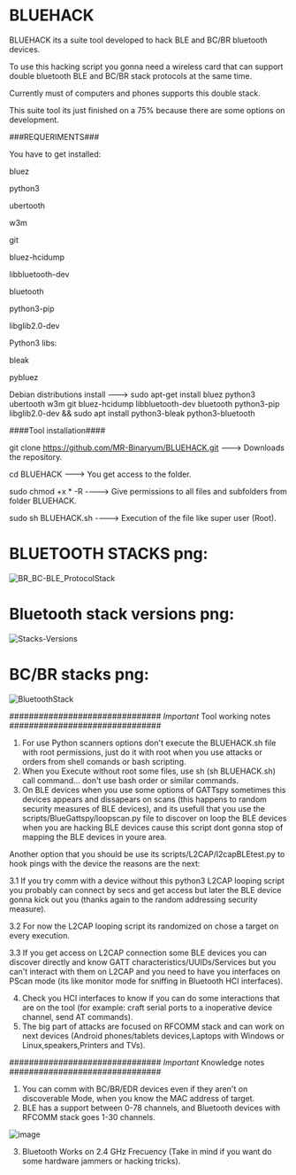 # BLUEHACK

BLUEHACK its a suite tool developed to hack BLE and BC/BR bluetooth devices.

To use this hacking script you gonna need a wireless card that can support double bluetooth BLE and BC/BR stack protocols at the same time.

Currently must of computers and phones supports this double stack.

This suite tool its just finished on a 75% because there are some options on development.

###REQUERIMENTS###

You have to get installed:

bluez 

python3 

ubertooth 

w3m 

git 

bluez-hcidump 

libbluetooth-dev 

bluetooth 

python3-pip 

libglib2.0-dev 

Python3 libs:

bleak 

pybluez


Debian distributions install ---> sudo apt-get install bluez python3 ubertooth w3m git bluez-hcidump libbluetooth-dev bluetooth python3-pip libglib2.0-dev && sudo apt install python3-bleak python3-bluetooth

####Tool installation####

git clone https://github.com/MR-Binaryum/BLUEHACK.git ---> Downloads the repository.

cd BLUEHACK ---> You get access to the folder.

sudo chmod +x * -R  ----> Give permissions to all files and subfolders from folder BLUEHACK.

sudo sh BLUEHACK.sh ----> Execution of the file like super user (Root).

# BLUETOOTH STACKS png:



![BR_BC-BLE_ProtocolStack](https://github.com/user-attachments/assets/c15d5220-ac40-4496-af96-e64c86c54014)

# Bluetooth stack versions png:

![Stacks-Versions](https://github.com/user-attachments/assets/7820ea41-8146-469c-93cf-016802e2a2bb)

# BC/BR stacks png:

![BluetoothStack](https://github.com/user-attachments/assets/ac8d8e66-523d-4787-b079-b8fc656f4c51)

###############################
*Important* Tool working notes
###############################

1. For use Python scanners options don't execute the BLUEHACK.sh file with root permissions, just do it with root when you use attacks or orders from shell comands or bash scripting.
2. When you Execute without root some files, use sh (sh BLUEHACK.sh) call command... don't use bash order or similar commands.
3. On BLE devices when you use some options of GATTspy sometimes this devices appears and dissapears on scans (this happens to random security measures of BLE devices), and its usefull that you use the scripts/BlueGattspy/loopscan.py file to discover on loop the BLE devices when you are hacking BLE devices cause this script dont gonna stop of mapping the BLE devices in youre area.

Another option that you should be use its scripts/L2CAP/l2capBLEtest.py to hook pings with the device the reasons are the next:

  3.1 If you try comm with a device without this python3 L2CAP looping script you probably can connect by secs and get access but later the BLE device gonna kick out you (thanks again to the random addressing security measure).

  3.2 For now the L2CAP looping script its randomized on chose a target on every execution.
  
  3.3 If you get access on L2CAP connection some BLE devices you can discover directly and know GATT characteristics/UUIDs/Services but you can't interact with them on L2CAP and you need to have you interfaces on PScan mode (its like monitor    mode for sniffing in Bluetooth HCI interfaces).

4. Check you HCI interfaces to know if you can do some interactions that are on the tool (for example: craft serial ports to a inoperative device channel, send AT commands).
5. The big part of attacks are focused on RFCOMM stack and can work on next devices (Android phones/tablets devices,Laptops with Windows or Linux,speakers,Printers and TVs).

###############################
*Important* Knowledge notes
###############################

1. You can comm with BC/BR/EDR devices even if they aren't on discoverable Mode, when you know the MAC address of target.
2. BLE has a support between 0-78 channels, and Bluetooth devices with RFCOMM stack goes 1-30 channels.

![image](https://github.com/user-attachments/assets/af89eac5-60a5-420e-9170-a9637a8e347f)

3. Bluetooth Works on 2.4 GHz Frecuency (Take in mind if you want do some hardware jammers or hacking tricks).
   
